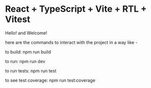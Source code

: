 # React + TypeScript + Vite + RTL + Vitest

Hello! and Welcome!

here are the commands to interact with the project in a way like -

to build: npm run build

to run: npm run dev

to run tests: npm run test

to see test coverage: npm run test:coverage
